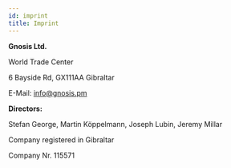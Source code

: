 ```yaml
---
id: imprint
title: Imprint
---
```


**Gnosis Ltd.**

World Trade Center

6 Bayside Rd, GX111AA Gibraltar

E-Mail: info@gnosis.pm

**Directors:**

Stefan George, Martin Köppelmann, Joseph Lubin, Jeremy Millar

Company registered in Gibraltar

Company Nr. 115571

